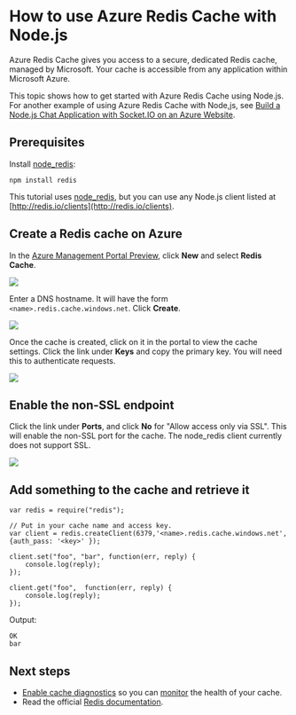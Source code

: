 <properties 
   pageTitle="How to use Azure Redis Cache with Node.js" 
   description="Get started with Azure Redis Cache using Node.js and node_redis." 
   services="redis-cache" 
   documentationCenter="" 
   authors="MikeWasson" 
   manager="wpickett" 
   editor=""/>

<tags
   ms.service="cache"
   ms.devlang="nodejs"
   ms.topic="article"
   ms.tgt_pltfrm="cache-redis"
   ms.workload="required" 
   ms.date="02/23/2015"
   ms.author="mwasson"/>

# How to use Azure Redis Cache with Node.js 

Azure Redis Cache gives you access to a secure, dedicated Redis cache, managed by Microsoft. Your cache is accessible from any application within Microsoft Azure.

This topic shows how to get started with Azure Redis Cache using Node.js. For another example of using Azure Redis Cache with Node,js, see [Build a Node.js Chat Application with Socket.IO on an Azure Website][].


## Prerequisites

Install [node_redis](https://github.com/mranney/node_redis):

    npm install redis

This tutorial uses [node_redis](https://github.com/mranney/node_redis), but you can use any Node.js client listed at [http://redis.io/clients](http://redis.io/clients).

## Create a Redis cache on Azure

In the [Azure Management Portal Preview](http://go.microsoft.com/fwlink/?LinkId=398536), click **New** and select **Redis Cache**. 

  ![][1]

Enter a DNS hostname. It will have the form `<name>.redis.cache.windows.net`. Click **Create**.

  ![][2]


Once the cache is created, click on it in the portal to view the cache settings. Click the link under **Keys** and copy the primary key. You will need this to authenticate requests.

  ![][4]


## Enable the non-SSL endpoint


Click the link under **Ports**, and click **No** for "Allow access only via SSL". This will enable the non-SSL port for the cache. The node_redis client currently does not support SSL.

  ![][3]


## Add something to the cache and retrieve it

	var redis = require("redis");
	
    // Put in your cache name and access key.
	var client = redis.createClient(6379,'<name>.redis.cache.windows.net', {auth_pass: '<key>' });
	
	client.set("foo", "bar", function(err, reply) {
	    console.log(reply);
	});
	
	client.get("foo",  function(err, reply) {
	    console.log(reply);
	});
    

Output:

	OK
	bar


## Next steps

- [Enable cache diagnostics](https://msdn.microsoft.com/library/azure/dn763945.aspx#EnableDiagnostics) so you can [monitor](https://msdn.microsoft.com/library/azure/dn763945.aspx) the health of your cache. 
- Read the official [Redis documentation](http://redis.io/documentation).


<!--Image references-->
[1]: ./media/cache-java-get-started/cache01.png
[2]: ./media/cache-java-get-started/cache02.png
[3]: ./media/cache-java-get-started/cache03.png
[4]: ./media/cache-java-get-started/cache04.png

[Build a Node.js Chat Application with Socket.IO on an Azure Website]: web-sites-nodejs-chat-app-socketio.md

